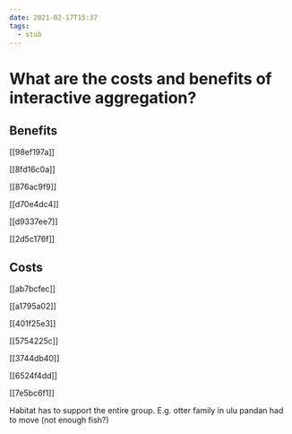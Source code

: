 ```yaml
---
date: 2021-02-17T15:37
tags: 
  - stub
---
```


# What are the costs and benefits of interactive aggregation?

## Benefits

[[98ef197a]]

[[8fd16c0a]]

[[876ac9f9]]

[[d70e4dc4]]

[[d9337ee7]]

[[2d5c176f]]

## Costs

[[ab7bcfec]]

[[a1795a02]]

[[401f25e3]]

[[5754225c]]

[[3744db40]]

[[6524f4dd]]

[[7e5bc6f1]]

Habitat has to support the entire group. E.g. otter family in ulu pandan had to move (not enough fish?)
